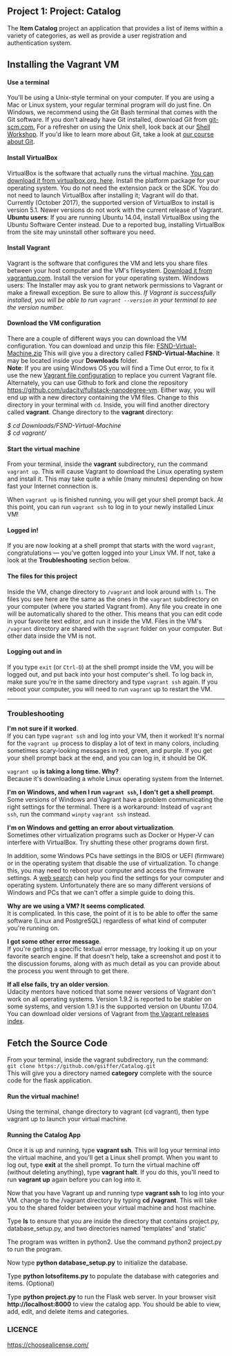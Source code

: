 ## Project 1: Project: Catalog
The **Item Catalog** project an application that provides a list of items within a variety of categories, as well as provide a user registration and authentication system.

## Installing the Vagrant VM

#### Use a terminal
You'll be using a Unix-style terminal on your computer. If you are using a Mac or Linux system, your regular terminal program will do just fine. On Windows, we recommend using the Git Bash terminal that comes with the Git software. If you don't already have Git installed, download Git from [git-scm.com.](https://git-scm.com/downloads)
For a refresher on using the Unix shell, look back at our [Shell Workshop](https://www.udacity.com/course/shell-workshop--ud206).
If you'd like to learn more about Git, take a look at [our course about Git](https://www.udacity.com/course/version-control-with-git--ud123).

#### Install VirtualBox
VirtualBox is the software that actually runs the virtual machine. [You can download it from virtualbox.org, here](https://www.virtualbox.org/wiki/Download_Old_Builds_5_1). Install the platform package for your operating system. You do not need the extension pack or the SDK. You do not need to launch VirtualBox after installing it; Vagrant will do that.
Currently (October 2017), the supported version of VirtualBox to install is version 5.1. Newer versions do not work with the current release of Vagrant.
**Ubuntu users**: If you are running Ubuntu 14.04, install VirtualBox using the Ubuntu Software Center instead. Due to a reported bug, installing VirtualBox from the site may uninstall other software you need.

#### Install Vagrant
Vagrant is the software that configures the VM and lets you share files between your host computer and the VM's filesystem. [Download it from vagrantup.com](https://www.vagrantup.com/downloads.html). Install the version for your operating system.
Windows users: The Installer may ask you to grant network permissions to Vagrant or make a firewall exception. Be sure to allow this.
_If Vagrant is successfully installed, you will be able to run `vagrant --version` in your terminal to see the version number._

#### Download the VM configuration
There are a couple of different ways you can download the VM configuration.
You can download and unzip this file: [FSND-Virtual-Machine.zip](https://s3.amazonaws.com/video.udacity-data.com/topher/2018/April/5acfbfa3_fsnd-virtual-machine/fsnd-virtual-machine.zip) This will give you a directory called **FSND-Virtual-Machine**. It may be located inside your **Downloads** folder.  
**Note**: If you are using Windows OS you will find a Time Out error, to fix it use the new [Vagrant file configuration](https://s3.amazonaws.com/video.udacity-data.com/topher/2019/March/5c7ebe7a_vagrant-configuration-windows/vagrant-configuration-windows.zip) to replace you current Vagrant file.
Alternately, you can use Github to fork and clone the repository https://github.com/udacity/fullstack-nanodegree-vm.
Either way, you will end up with a new directory containing the VM files. Change to this directory in your terminal with `cd`. Inside, you will find another directory called **vagrant**. Change directory to the **vagrant** directory:  

_$ cd Downloads/FSND-Virtual-Machine  
$ cd vagrant/_
#### Start the virtual machine
From your terminal, inside the **vagrant** subdirectory, run the command `vagrant up`. This will cause Vagrant to download the Linux operating system and install it. This may take quite a while (many minutes) depending on how fast your Internet connection is.

When `vagrant up` is finished running, you will get your shell prompt back. At this point, you can run `vagrant ssh` to log in to your newly installed Linux VM!
#### Logged in!
If you are now looking at a shell prompt that starts with the word `vagrant`, congratulations — you've gotten logged into your Linux VM. If not, take a look at the **Troubleshooting** section below.

#### The files for this project
Inside the VM, change directory to `/vagrant` and look around with `ls`.
The files you see here are the same as the ones in the `vagrant` subdirectory on your computer (where you started Vagrant from). Any file you create in one will be automatically shared to the other. This means that you can edit code in your favorite text editor, and run it inside the VM. Files in the VM's `/vagrant` directory are shared with the `vagrant` folder on your computer. But other data inside the VM is not.

#### Logging out and in
If you type `exit` (or `Ctrl-D`) at the shell prompt inside the VM, you will be logged out, and put back into your host computer's shell. To log back in, make sure you're in the same directory and type `vagrant ssh` again. If you reboot your computer, you will need to run `vagrant` up to restart the VM.
________________________________________
### Troubleshooting
**I'm not sure if it worked**.  
If you can type `vagrant ssh` and log into your VM, then it worked! It's normal for the `vagrant up` process to display a lot of text in many colors, including sometimes scary-looking messages in red, green, and purple. If you get your shell prompt back at the end, and you can log in, it should be OK.

`vagrant up` **is taking a long time. Why?**  
Because it's downloading a whole Linux operating system from the Internet.

**I'm on Windows, and when I run `vagrant ssh`, I don't get a shell prompt**.  
Some versions of Windows and Vagrant have a problem communicating the right settings for the terminal. There is a workaround: Instead of `vagrant ssh`, run the command `winpty` `vagrant ssh` instead.

**I'm on Windows and getting an error about virtualization**.  
Sometimes other virtualization programs such as Docker or Hyper-V can interfere with VirtualBox. Try shutting these other programs down first.

In addition, some Windows PCs have settings in the BIOS or UEFI (firmware) or in the operating system that disable the use of virtualization. To change this, you may need to reboot your computer and access the firmware settings. A [web search](https://www.google.com/search?q=enable%20virtualization%20windows%2010) can help you find the settings for your computer and operating system. Unfortunately there are so many different versions of Windows and PCs that we can't offer a simple guide to doing this.

**Why are we using a VM? It seems complicated**.  
It is complicated. In this case, the point of it is to be able to offer the same software (Linux and PostgreSQL) regardless of what kind of computer you're running on.

**I got some other error message**.  
If you're getting a specific textual error message, try looking it up on your favorite search engine. If that doesn't help, take a screenshot and post it to the discussion forums, along with as much detail as you can provide about the process you went through to get there.

**If all else fails, try an older version**.  
Udacity mentors have noticed that some newer versions of Vagrant don't work on all operating systems. Version 1.9.2 is reported to be stabler on some systems, and version 1.9.1 is the supported version on Ubuntu 17.04. You can download older versions of Vagrant from [the Vagrant releases index](https://releases.hashicorp.com/vagrant/).

## Fetch the Source Code
From your terminal, inside the vagrant subdirectory, run the command:  
`git clone https://github.com/gsiffer/Catalog.git`  
This will give you a directory named **category** complete with the source code for the flask application.

#### Run the virtual machine!
Using the terminal, change directory to vagrant (cd vagrant), then type vagrant up to launch your virtual machine.

#### Running the Catalog App
Once it is up and running, type **vagrant ssh**. This will log your terminal into the virtual machine, and you'll get a Linux shell prompt. When you want to log out, type **exit** at the shell prompt.  To turn the virtual machine off (without deleting anything), type **vagrant halt**. If you do this, you'll need to run **vagrant up** again before you can log into it.


Now that you have Vagrant up and running type **vagrant ssh** to log into your VM.  change to the /vagrant directory by typing **cd /vagrant**. This will take you to the shared folder between your virtual machine and host machine.

Type **ls** to ensure that you are inside the directory that contains project.py, database_setup.py, and two directories named 'templates' and 'static'

The program was written in python2. Use the command python2 project.py to run the program.

Now type **python database_setup.py** to initialize the database.

Type **python lotsofitems.py** to populate the database with categories and items. (Optional)

Type **python project.py** to run the Flask web server. In your browser visit **http://localhost:8000** to view the catalog app.  You should be able to view, add, edit, and delete items and categories.

### LICENCE
https://choosealicense.com/
